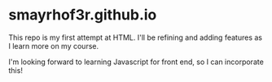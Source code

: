 # smayrhof3r.github.io

This repo is my first attempt at HTML. I'll be refining and adding features as I learn more on my course. 

I'm looking forward to learning Javascript for front end, so I can incorporate this! 
